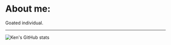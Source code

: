 # About me:

Goated individual.
______
![Ken's GitHub stats](https://github-readme-stats.vercel.app/api?username=KaichenTseng&show_icons=true&theme=radical)
